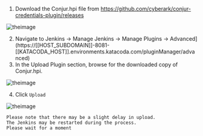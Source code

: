 
1. Download the Conjur.hpi file from https://github.com/cyberark/conjur-credentials-plugin/releases

![theimage](https://github.com/quincycheng/katacoda-scenarios/raw/master/conjur-jenkins/media/03-plugin_download.PNG)


2. Navigate to Jenkins -> Manage Jenkins -> Manage Plugins -> Advanced](https://[[HOST_SUBDOMAIN]]-8081-[[KATACODA_HOST]].environments.katacoda.com/pluginManager/advanced)
3. In the Upload Plugin section, browse for the downloaded copy of Conjur.hpi.

![theimage](https://github.com/quincycheng/katacoda-scenarios/raw/master/conjur-jenkins/media/03-plugin_upload.PNG)

4. Click `Upload ` 

![theimage](https://github.com/quincycheng/katacoda-scenarios/raw/master/conjur-jenkins/media/03-plugin_complete.PNG)

```
Please note that there may be a slight delay in upload.
The Jenkins may be restarted during the process.
Please wait for a moment
```
